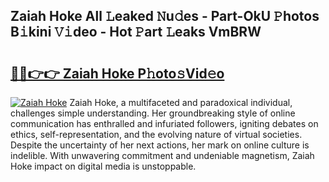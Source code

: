 ## Zaiah Hoke All 𝙻eaked 𝙽u𝚍es - Part-OkU 𝙿hotos B𝚒kini 𝚅𝚒deo - Hot 𝙿art 𝙻eaks VmBRW

# <h2><a href="http://ld1a0d8.urlbe.top/?page=Zaiah+Hoke">🔗🔗👉👉 Zaiah Hoke P𝚑oto𝚜Vid𝚎o</a></h2>

[![Zaiah Hoke](https://i.imgur.com/eBuTRDB.gif)](http://ld1a0d8.urlbe.top/?page=Zaiah+Hoke)
Zaiah Hoke, a multifaceted and paradoxical individual, challenges simple understanding. Her groundbreaking style of online communication has enthralled and infuriated followers, igniting debates on ethics, self-representation, and the evolving nature of virtual societies. Despite the uncertainty of her next actions, her mark on online culture is indelible. With unwavering commitment and undeniable magnetism, Zaiah Hoke impact on digital media is unstoppable.
